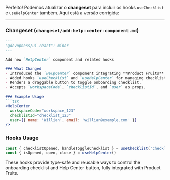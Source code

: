 Perfeito! Podemos atualizar o **changeset** para incluir os hooks `useChecklist` e `useHelpCenter` também. Aqui está a versão corrigida:

---

### **Changeset (`changeset/add-help-center-component.md`)**

````md
---
"@devopness/ui-react": minor
---

Add new `HelpCenter` component and related hooks

### What Changed
- Introduced the `HelpCenter` component integrating **Product Fruits** checklist.
- Added hooks `useChecklist` and `useHelpCenter` for managing checklist and help center button state.
- Renders a draggable button to toggle onboarding checklist.
- Accepts `workspaceCode`, `checklistId`, and `user` as props.

### Example Usage
```tsx
<HelpCenter
  workspaceCode="workspace_123"
  checklistId="checklist_123"
  user={{ name: 'Willian', email: 'willian@example.com' }}
/>
````

### Hooks Usage

```ts
const { checklistOpened, handleToggleChecklist } = useChecklist('checklist_123')
const { isOpened, open, close } = useHelpCenter()
```

These hooks provide type-safe and reusable ways to control the onboarding checklist and Help Center button, fully integrated with Product Fruits.
